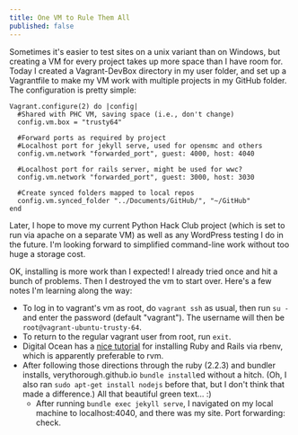 ```yaml
---
title: One VM to Rule Them All
published: false
---
```




Sometimes it's easier to test sites on a unix variant than on Windows, but creating a VM for every project takes up more space than I have room for.  Today I created a Vagrant-DevBox directory in my user folder, and set up a Vagrantfile to make my VM work with multiple projects in my GitHub folder.  The configuration is pretty simple:

    Vagrant.configure(2) do |config|
      #Shared with PHC VM, saving space (i.e., don't change)
      config.vm.box = "trusty64"

      #Forward ports as required by project
      #Localhost port for jekyll serve, used for opensmc and others
      config.vm.network "forwarded_port", guest: 4000, host: 4040

      #Localhost port for rails server, might be used for wwc?
      config.vm.network "forwarded_port", guest: 3000, host: 3030

      #Create synced folders mapped to local repos
      config.vm.synced_folder "../Documents/GitHub/", "~/GitHub"
    end

Later, I hope to move my current Python Hack Club project (which is set to run via apache on a separate VM) as well as any WordPress testing I do in the future.  I'm looking forward to simplified command-line work without too huge a storage cost.

OK, installing is more work than I expected!  I already tried once and hit a bunch of problems.  Then I destroyed the vm to start over.  Here's a few notes I'm learning along the way:
- To log in to vagrant's vm as root, do `vagrant ssh` as usual, then run `su -` and enter the password (default "vagrant"). The username will then be `root@vagrant-ubuntu-trusty-64`.
- To return to the regular vagrant user from root, run `exit`.
- Digital Ocean has a [nice tutorial](https://www.digitalocean.com/community/tutorials/how-to-install-ruby-on-rails-with-rbenv-on-ubuntu-14-04) for installing Ruby and Rails via rbenv, which is apparently preferable to rvm.
- After following those directions through the ruby (2.2.3) and bundler installs, verythorough.github.io `bundle install`ed without a hitch.  (Oh, I also ran `sudo apt-get install nodejs` before that, but I don't think that made a difference.) All that beautiful green text... :)
  - After running `bundle exec jekyll serve`, I navigated on my local machine to localhost:4040, and there was my site.  Port forwarding: check.
